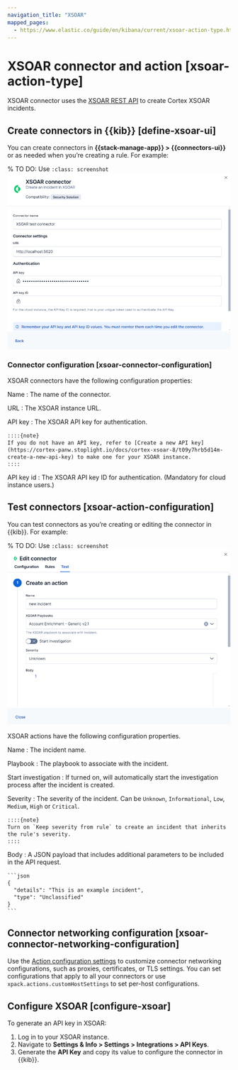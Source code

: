 ```yaml
---
navigation_title: "XSOAR"
mapped_pages:
  - https://www.elastic.co/guide/en/kibana/current/xsoar-action-type.html
---
```


# XSOAR connector and action [xsoar-action-type]


XSOAR connector uses the [XSOAR REST API](https://cortex-panw.stoplight.io/docs/cortex-xsoar-8/m0qlgh9inh4vk-create-or-update-an-incident) to create Cortex XSOAR incidents.


## Create connectors in {{kib}} [define-xsoar-ui]

You can create connectors in **{{stack-manage-app}} > {{connectors-ui}}** or as needed when you’re creating a rule. For example:

% TO DO: Use `:class: screenshot`
![XSOAR connector](../images/xsoar-connector.png)


### Connector configuration [xsoar-connector-configuration]

XSOAR connectors have the following configuration properties:

Name
:   The name of the connector.

URL
:   The XSOAR instance URL.

API key
:   The XSOAR API key for authentication.

    ::::{note}
    If you do not have an API key, refer to [Create a new API key](https://cortex-panw.stoplight.io/docs/cortex-xsoar-8/t09y7hrb5d14m-create-a-new-api-key) to make one for your XSOAR instance.
    ::::

API key id
:   The XSOAR API key ID for authentication. (Mandatory for cloud instance users.)


## Test connectors [xsoar-action-configuration]

You can test connectors as you’re creating or editing the connector in {{kib}}. For example:

% TO DO: Use `:class: screenshot`
![XSOAR params test](../images/xsoar-params-test.png)

XSOAR actions have the following configuration properties.

Name
:   The incident name.

Playbook
:   The playbook to associate with the incident.

Start investigation
:   If turned on, will automatically start the investigation process after the incident is created.

Severity
:   The severity of the incident. Can be `Unknown`, `Informational`, `Low`, `Medium`, `High` or `Critical`.

    ::::{note}
    Turn on `Keep severity from rule` to create an incident that inherits the rule's severity.
    ::::

Body
:   A JSON payload that includes additional parameters to be included in the API request.

    ```json
    {
      "details": "This is an example incident",
      "type": "Unclassified"
    }
    ```


## Connector networking configuration [xsoar-connector-networking-configuration]

Use the [Action configuration settings](/reference/configuration-reference/alerting-settings.md#action-settings) to customize connector networking configurations, such as proxies, certificates, or TLS settings. You can set configurations that apply to all your connectors or use `xpack.actions.customHostSettings` to set per-host configurations.


## Configure XSOAR [configure-xsoar]

To generate an API key in XSOAR:

1. Log in to your XSOAR instance.
2. Navigate to **Settings & Info > Settings > Integrations > API Keys**.
3. Generate the **API Key** and copy its value to configure the connector in {{kib}}.

